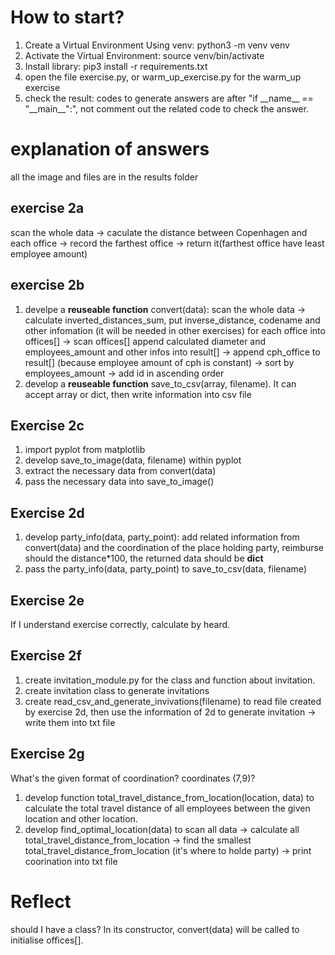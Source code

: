 # How to start?

1. Create a Virtual Environment Using venv: python3 -m venv venv
2. Activate the Virtual Environment: source venv/bin/activate
3. Install library: pip3 install -r requirements.txt
4. open the file exercise.py, or warm_up_exercise.py for the warm_up exercise
5. check the result: codes to generate answers are after "if \_\_name\_\_ == "\_\_main\_\_":", not comment out the related code to check the answer.

# explanation of answers

all the image and files are in the results folder

## exercise 2a

scan the whole data -> caculate the distance between Copenhagen and each office -> record the farthest office -> return it(farthest office have least employee amount)

## exercise 2b

1. develpe a **reuseable function** convert(data): scan the whole data -> calculate inverted_distances_sum, put inverse_distance, codename and other infomation (it will be needed in other exercises) for each office into offices[] -> scan offices[] append calculated diameter and employees_amount and other infos into result[] -> append cph_office to result[] (because employee amount of cph is constant) -> sort by employees_amount -> add id in ascending order
2. develop a **reuseable function** save_to_csv(array, filename). It can accept array or dict, then write information into csv file

## Exercise 2c

1. import pyplot from matplotlib
2. develop save_to_image(data, filename) within pyplot
3. extract the necessary data from convert(data)
4. pass the necessary data into save_to_image()

## Exercise 2d

1. develop party_info(data, party_point): add related information from convert(data) and the coordination of the place holding party, reimburse should the distance\*100, the returned data should be **dict**
2. pass the party_info(data, party_point) to save_to_csv(data, filename)

## Exercise 2e

If I understand exercise correctly, calculate by heard.

## Exercise 2f

1. create invitation_module.py for the class and function about invitation.
2. create invitation class to generate invitations
3. create read_csv_and_generate_invivations(filename) to read file created by exercise 2d, then use the information of 2d to generate invitation -> write them into txt file

## Exercise 2g

What's the given format of coordination? coordinates (7,9)?

1. develop function total_travel_distance_from_location(location, data) to calculate the total travel distance of all employees between the given location and other location.
2. develop find_optimal_location(data) to scan all data -> calculate all total_travel_distance_from_location -> find the smallest total_travel_distance_from_location (it's where to holde party) -> print coorination into txt file

# Reflect

should I have a class? In its constructor, convert(data) will be called to initialise offices[].
